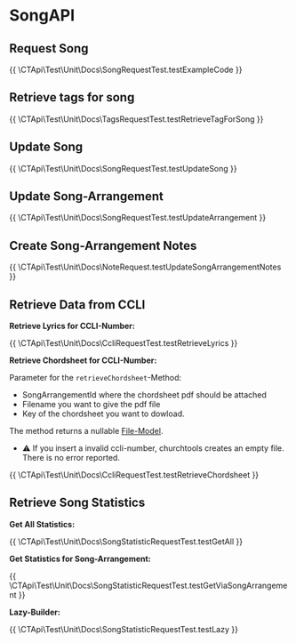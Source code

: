 # SongAPI

## Request Song

{{ \CTApi\Test\Unit\Docs\SongRequestTest.testExampleCode }}

## Retrieve tags for song

{{ \CTApi\Test\Unit\Docs\TagsRequestTest.testRetrieveTagForSong }}

## Update Song

{{ \CTApi\Test\Unit\Docs\SongRequestTest.testUpdateSong }}

## Update Song-Arrangement

{{ \CTApi\Test\Unit\Docs\SongRequestTest.testUpdateArrangement }}

## Create Song-Arrangement Notes

{{ \CTApi\Test\Unit\Docs\NoteRequest.testUpdateSongArrangementNotes }}

## Retrieve Data from CCLI

**Retrieve Lyrics for CCLI-Number:**

{{ \CTApi\Test\Unit\Docs\CcliRequestTest.testRetrieveLyrics }}

**Retrieve Chordsheet for CCLI-Number:**

Parameter for the `retrieveChordsheet`-Method:

* SongArrangementId where the chordsheet pdf should be attached
* Filename you want to give the pdf file
* Key of the chordsheet you want to dowload.

The method returns a nullable [File-Model](/../../src/Models/File.php).

- ⚠ If you insert a invalid ccli-number, churchtools creates an empty file. There is no error reported.

{{ \CTApi\Test\Unit\Docs\CcliRequestTest.testRetrieveChordsheet }}

## Retrieve Song Statistics

**Get All Statistics:**

{{ \CTApi\Test\Unit\Docs\SongStatisticRequestTest.testGetAll }}

**Get Statistics for Song-Arrangement:**

{{ \CTApi\Test\Unit\Docs\SongStatisticRequestTest.testGetViaSongArrangement }}

**Lazy-Builder:**

{{ \CTApi\Test\Unit\Docs\SongStatisticRequestTest.testLazy }}